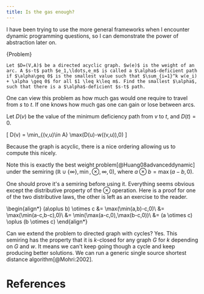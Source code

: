 ```yaml
---
title: Is the gas enough?
---
```


I have been trying to use the more general frameworks when I encounter dynamic programming questions, so I can demonstrate the power of abstraction later on.

{Problem}
    
    Let $D=(V,A)$ be a directed acyclic graph. $w(e)$ is the weight of an arc. A $s-t$ path $e_1,\ldots,e_m$ is called a $\alpha$-deficient path if $\alpha\geq 0$ is the smallest value such that $\sum_{i=1}^k w(e_i) + \alpha \geq 0$ for all $1 \leq k\leq m$. Find the smallest $\alpha$, such that there is a $\alpha$-deficient $s-t$ path.

One can view this problem as how much gas would one require to travel from $s$ to $t$. If one knows how much gas one can gain or lose between arcs.


Let $D(v)$ be the value of the minimum deficiency path from $v$ to $t$, and $D(t)=0$.

\[
D(v) = \min_{(v,u)\in A} \max(D(u)-w((v,u)),0)
\]

Because the graph is acyclic, there is a nice ordering allowing us to compute this nicely. 

Note this is exactly the best weight problem[@Huang08advanceddynamic] under the semiring $(\mathbb{R}\cup \{\infty\},\min,\otimes,\infty,0)$, where $a \otimes b = \max(a-b,0)$.

One should prove it's a semiring before using it. Everything seems obvious except the distributive property of the $\otimes$ operation. Here is a proof for one of the two distributive laws, the other is left as an exercise to the reader.

\begin{align*}
(a\oplus b) \otimes c &= \max(\min(a,b)-c,0)\\
&= \max(\min(a-c,b-c),0)\\
&= \min(\max(a-c,0),\max(b-c,0))\\
&= (a \otimes c) \oplus (b \otimes c)
\end{align*}

Can we extend the problem to directed graph with cycles? Yes. This semiring has the property that it is $k$-closed for any graph $G$ for $k$ depending on $G$ and $w$. It means we can't keep going though a cycle and keep producing better solutions. We can run a generic single source shortest distance algorithm[@Mohri:2002].



# References